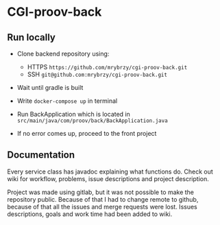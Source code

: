 # CGI-proov-back

## Run locally

- Clone backend repository using:
  - HTTPS `https://github.com/mrybrzy/cgi-proov-back.git`
  - SSH `git@github.com:mrybrzy/cgi-proov-back.git`

- Wait until gradle is built
- Write `docker-compose up` in terminal
- Run BackApplication which is located in `src/main/java/com/proov/back/BackApplication.java`
- If no error comes up, proceed to the front project

## Documentation
Every service class has javadoc explaining what functions do.
Check out wiki for workflow, problems, issue descriptions and project description.


Project was made using gitlab, but it was not possible to make the repository public. Because of that I had to change remote to github, because of that all the issues and merge requests were lost. Issues descriptions, goals and work time had been added to wiki. 
